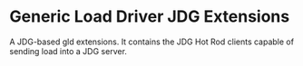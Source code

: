 # Generic Load Driver JDG Extensions

A JDG-based gld extensions. It contains the JDG Hot Rod clients capable of 
sending load into a JDG server. 

